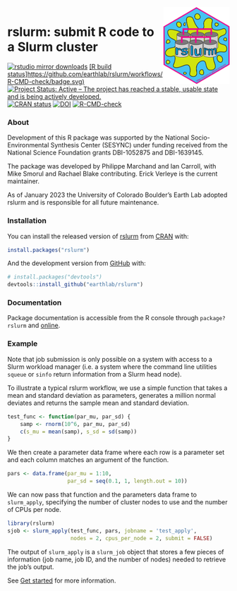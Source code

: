 
<!-- README.md is generated from README.Rmd. Please edit that file -->

<img src="man/figures/logo_slurm.png" align="right" width=150px>

# rslurm: submit R code to a Slurm cluster

<!-- badges: start -->

[![rstudio mirror
downloads](https://cranlogs.r-pkg.org/badges/rslurm)](https://CRAN.R-project.org/package=rslurm)
[\[R build
status\]https://github.com/earthlab/rslurm/workflows/R-CMD-check/badge.svg)](https://github.com/earthlab/rslurm/actions)
[![Project Status: Active – The project has reached a stable, usable
state and is being actively
developed.](https://www.repostatus.org/badges/latest/active.svg)](https://www.repostatus.org/#active)
[![CRAN
status](https://www.r-pkg.org/badges/version/rslurm)](https://CRAN.R-project.org/package=rslurm)
[![DOI](https://zenodo.org/badge/37485241.svg)](https://zenodo.org/badge/latestdoi/37485241)
[![R-CMD-check](https://github.com/earthlab/rslurm/actions/workflows/R-CMD-check.yaml/badge.svg)](https://github.com/earthlab/rslurm/actions/workflows/R-CMD-check.yaml)
<!-- badges: end -->

### About

Development of this R package was supported by the National
Socio-Environmental Synthesis Center (SESYNC) under funding received
from the National Science Foundation grants DBI-1052875 and DBI-1639145.

The package was developed by Philippe Marchand and Ian Carroll, with
Mike Smorul and Rachael Blake contributing. Erick Verleye is the current
maintainer.

As of January 2023 the University of Colorado Boulder’s Earth Lab
adopted rslurm and is responsible for all future maintenance.

### Installation

You can install the released version of
[rslurm](https://cran.r-project.org/package=rslurm) from
[CRAN](https://CRAN.R-project.org) with:

``` r
install.packages("rslurm")
```

And the development version from
[GitHub](https://github.com/earthlab/rslurm) with:

``` r
# install.packages("devtools")
devtools::install_github("earthlab/rslurm")
```

### Documentation

Package documentation is accessible from the R console through
`package?rslurm` and [online](https://www.earthdatascience.org/rslurm/).

### Example

Note that job submission is only possible on a system with access to a
Slurm workload manager (i.e. a system where the command line utilities
`squeue` or `sinfo` return information from a Slurm head node).

To illustrate a typical rslurm workflow, we use a simple function that
takes a mean and standard deviation as parameters, generates a million
normal deviates and returns the sample mean and standard deviation.

``` r
test_func <- function(par_mu, par_sd) {
    samp <- rnorm(10^6, par_mu, par_sd)
    c(s_mu = mean(samp), s_sd = sd(samp))
}
```

We then create a parameter data frame where each row is a parameter set
and each column matches an argument of the function.

``` r
pars <- data.frame(par_mu = 1:10,
                   par_sd = seq(0.1, 1, length.out = 10))
```

We can now pass that function and the parameters data frame to
`slurm_apply`, specifying the number of cluster nodes to use and the
number of CPUs per node.

``` r
library(rslurm)
sjob <- slurm_apply(test_func, pars, jobname = 'test_apply',
                    nodes = 2, cpus_per_node = 2, submit = FALSE)
```

The output of `slurm_apply` is a `slurm_job` object that stores a few
pieces of information (job name, job ID, and the number of nodes) needed
to retrieve the job’s output.

See [Get
started](https://www.earthdatascience.org/rslurm/articles/rslurm.html)
for more information.
